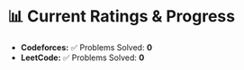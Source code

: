 # 📊 Current Ratings & Progress

- **Codeforces:** ✅ Problems Solved: **0**
- **LeetCode:** ✅ Problems Solved: **0**
